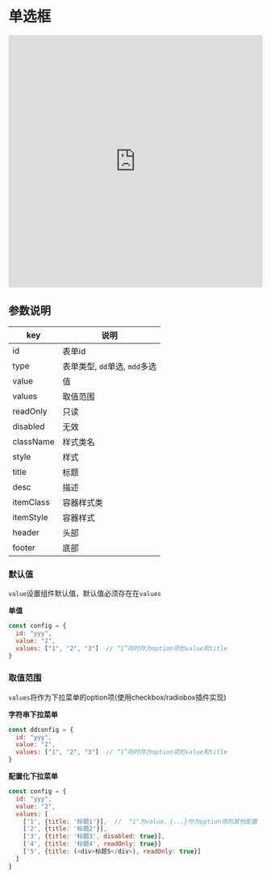 # 单选框

<iframe src="https://codesandbox.io/embed/cell-plugin-radio-xd17v?fontsize=14&hidenavigation=1&theme=dark"
     style="width:100%; height:500px; border:0; border-radius: 4px; overflow:hidden;"
     title="cell-plugin-radio"
     allow="accelerometer; ambient-light-sensor; camera; encrypted-media; geolocation; gyroscope; hid; microphone; midi; payment; usb; vr; xr-spatial-tracking"
     sandbox="allow-forms allow-modals allow-popups allow-presentation allow-same-origin allow-scripts"
   ></iframe>

## 参数说明  

|  key   |  说明  |
|  ----  | ----  |
| id  | 表单id |
| type  | 表单类型, `dd`单选, `mdd`多选 |
| value  | 值 |
| values  | 取值范围 |
| readOnly  | 只读 |
| disabled  | 无效 |
| className  | 样式类名 |
| style  | 样式 |
| title  | 标题 |
| desc  | 描述 |
| itemClass  | 容器样式类 |
| itemStyle  | 容器样式 |
| header  | 头部 |
| footer  | 底部 |

### 默认值  

`value`设置组件默认值，默认值必须存在在`values`  

**单值**  

```js
const config = {
  id: "yyy",
  value: "2",
  values: ["1", "2", "3"]  // “1”同时作为option项的value和title
}
```

### 取值范围

`values`将作为下拉菜单的option项(使用checkbox/radiobox插件实现)  

**字符串下拉菜单**  

```js
const ddconfig = {
  id: "yyy",
  value: "2",
  values: ["1", "2", "3"]  // “1”同时作为option项的value和title
}
```

**配置化下拉菜单**  

```js
const config = {
  id: "yyy",
  value: "2",
  values: [
    ['1', {title: '标题1'}],  //  "1"为value，{...}作为option项的其他配置
    ['2', {title: '标题2'}],
    ['3', {title: '标题3', disabled: true}],
    ['4', {title: '标题4', readOnly: true}]
    ['5', {title: (<div>标题5</div>), readOnly: true}]
  ]
}
```
